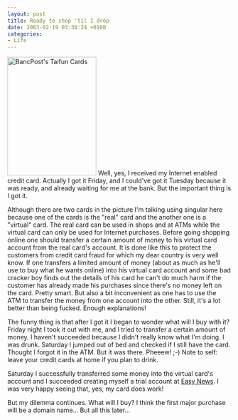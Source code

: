 ```yaml
---
layout: post
title: Ready to shop 'til I drop
date: 2003-02-19 03:38:24 +0100
categories:
- Life
---
```

<img src="https://content.rusiczki.net/blogpics/credit_cards.jpg" width="200" height="266" border="0" alt="BancPost's Taifun Cards" class="postimage" /> Well, yes, I received my Internet enabled credit card. Actually I got it Friday, and I could've got it Tuesday because it was ready, and already waiting for me at the bank. But the important thing is I got it.

Although there are two cards in the picture I'm talking using singular here because one of the cards is the "real" card and the another one is a "virtual" card. The real card can be used in shops and at ATMs while the virtual card can only be used for Internet purchases. Before going shopping online one should transfer a certain amount of money to his virtual card account from the real card's account. It is done like this to protect the customers from credit card fraud for which my dear country is very well know. If one transfers a limited amount of money (about as much as he'll use to buy what he wants online) into his virtual card account and some bad cracker boy finds out the details of his card he can't do much harm if the customer has already made his purchases since there's no money left on the card. Pretty smart. But also a bit inconvenient as one has to use the ATM to transfer the money from one account into the other. Still, it's a lot better than being fucked. Enough explanations!

The funny thing is that after I got it I began to wonder what will I buy with it? Friday night I took it out with me, and I tried to transfer a certain amount of money. I haven't succeeded because I didn't really know what I'm doing. I was drunk. Saturday I jumped out of bed and checked if I still have the card. Thought I forgot it in the ATM. But it was there. Pheeew! ;-) Note to self: leave your credit cards at home if you plan to drink.

Saturday I successfully transferred some money into the virtual card's account and I succeeded creating myself a trial account at <a href="http://www.easynews.com" title="The best news server in the world!!!">Easy News</a>. I was very happy seeing that, yes, my card does work!

But my dilemma continues. What will I buy? I think the first major purchase will be a domain name... But all this later...
